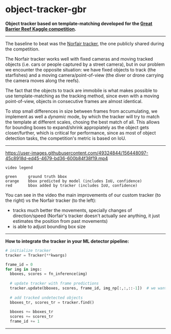 # object-tracker-gbr

**Object tracker based on template-matching developed for the [Great Barrier Reef Kaggle competition](https://www.kaggle.com/c/tensorflow-great-barrier-reef/).**

---

The baseline to beat was the [Norfair tracker](https://github.com/tryolabs/norfair), the one publicly shared during the competition.

The Norfair tracker works well with fixed cameras and moving tracked objects (i.e. cars or people captured by a street camera), but in our problem we encounter the opposite situation: we have fixed objects to track (the starfishes) and a moving camera/point-of-view (the diver or drone carrying the camera moves along the reefs).

The fact that the objects to track are immobile is what makes possible to use template-matching as the tracking method, since even with a moving point-of-view, objects in consecutive frames are almost identical.

To stop small differences in size between frames from accumulating, we implement as well a *dynamic* mode, by which the tracker will try to match the template at different scales, chosing the best match of all. This allows for bounding boxes to expand/shrink appropiately as the object gets closer/further, which is critical for performance, since as most of object detection tasks, the competition's metric is based on IoU.

---

https://user-images.githubusercontent.com/49324844/156448097-45c8918d-ed45-4679-bd36-600b84f38f19.mp4

```
video legend

green     ground truth bbox
orange    bbox predicted by model (includes IoU, confidence)
red       bbox added by tracker (includes IoU, confidence)
```

You can see in the video the main improvements of our custom tracker (to the right) vs the Norfair tracker (to the left):
- tracks much better the movements, specially changes of direction/speed (Norfair's tracker doesn't actually *see* anything, it just estimates the position from past movements)
- is able to adjust bounding box size

---

**How to integrate the tracker in your ML detector pipeline:**
```python
# initialize tracker
tracker = Tracker(**kwargs)

frame_id = 0
for img in imgs:
  bboxes, scores = fn_inference(img)
  
  # update tracker with frame predictions
  tracker.update(bboxes, scores, frame_id, img_np[:,:,::-1])  # we want the BGR img
            
  # add tracked undetected objects
  bboxes_tr, scores_tr = tracker.find()
  
  bboxes += bboxes_tr
  scores += scores_tr
  frame_id += 1
```

---
